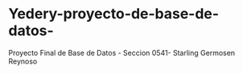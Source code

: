 # Yedery-proyecto-de-base-de-datos-
Proyecto Final de Base de Datos - Seccion 0541- Starling Germosen Reynoso
